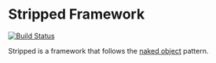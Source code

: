 # Stripped Framework

[![Build Status](https://secure.travis-ci.org/4lb0/stripped.png)](http://travis-ci.org/4lb0/stripped)

Stripped is a framework that follows the [naked object](http://en.wikipedia.org/wiki/Naked_objects) pattern.
